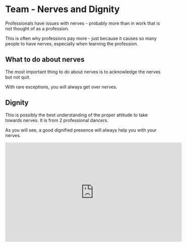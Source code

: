 # Team - Nerves and Dignity

Professionals have issues with nerves - probably more than in work that is not thought of as a profession.

This is often why professions pay more - just because it causes so many people to have nerves, especially when learning the profession.

## What to do about nerves

The most important thing to do about nerves is to acknowledge the nerves but not quit.

With rare exceptions, you will always get over nerves.

## Dignity

This is possibly the best understanding of the proper attitude to take towards nerves. It is from 2 professional dancers.

As you will see, a good dignified presence will always help you with your nerves.

<iframe width="560" height="315" src="https://www.youtube.com/embed/o2lWTorIAQw?si=0ZVaC_fU35JwuEnd" title="YouTube video player" frameborder="0" allow="accelerometer; autoplay; clipboard-write; encrypted-media; gyroscope; picture-in-picture; web-share" referrerpolicy="strict-origin-when-cross-origin" allowfullscreen></iframe>